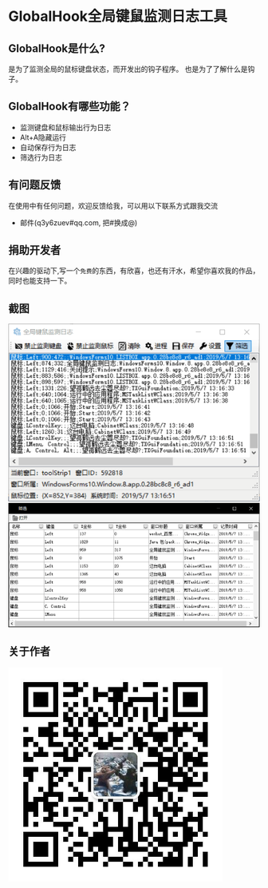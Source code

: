# GlobalHook全局键鼠监测日志工具

## GlobalHook是什么?
是为了监测全局的鼠标键盘状态，而开发出的钩子程序。
也是为了了解什么是钩子。

## GlobalHook有哪些功能？

* 监测键盘和鼠标输出行为日志
* Alt+A隐藏运行
* 自动保存行为日志
* 筛选行为日志

## 有问题反馈
在使用中有任何问题，欢迎反馈给我，可以用以下联系方式跟我交流

* 邮件(q3y6zuev#qq.com, 把#换成@)

## 捐助开发者
在兴趣的驱动下,写一个`免费`的东西，有欣喜，也还有汗水，希望你喜欢我的作品，同时也能支持一下。

## 截图
![globalhook](/image/globalhook.png)
![select](/image/select.png)

## 关于作者

![wechat](/image/wechat.jpg)
